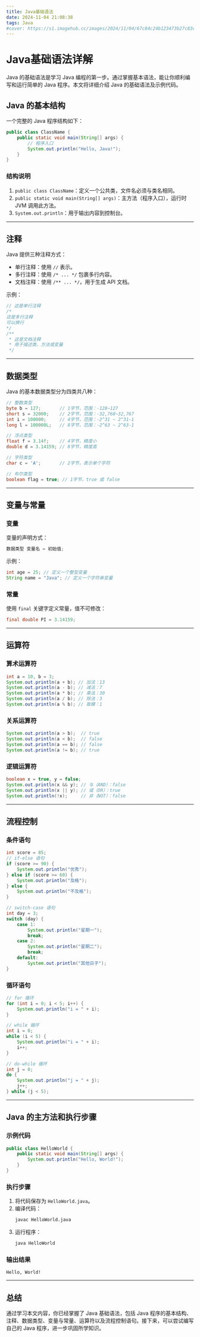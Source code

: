 ```yaml
---
title: Java基础语法
date: 2024-11-04 21:08:38
tags: Java
#cover: https://s1.imagehub.cc/images/2024/11/04/67c84c24b123473b27c83cee9fd52f72.png
---
```


# Java基础语法详解

Java 的基础语法是学习 Java 编程的第一步。通过掌握基本语法，能让你顺利编写和运行简单的 Java 程序。本文将详细介绍 Java 的基础语法及示例代码。

## Java 的基本结构

一个完整的 Java 程序结构如下：
```java
public class ClassName {
    public static void main(String[] args) {
        // 程序入口
        System.out.println("Hello, Java!");
    }
}
```

### 结构说明
1. `public class ClassName`：定义一个公共类，文件名必须与类名相同。
2. `public static void main(String[] args)`：主方法（程序入口），运行时 JVM 调用此方法。
3. `System.out.println`：用于输出内容到控制台。

---

## 注释

Java 提供三种注释方式：
- 单行注释：使用 `//` 表示。
- 多行注释：使用 `/* ... */` 包裹多行内容。
- 文档注释：使用 `/** ... */`，用于生成 API 文档。

示例：
```java
// 这是单行注释
/*
这是多行注释
可以换行
*/
/**
 * 这是文档注释
 * 用于描述类、方法或变量
 */
```

---

## 数据类型

Java 的基本数据类型分为四类共八种：

```java
// 整数类型
byte b = 127;       // 1字节，范围：-128~127
short s = 32000;    // 2字节，范围：-32,768~32,767
int i = 100000;     // 4字节，范围：-2^31 ~ 2^31-1
long l = 100000L;   // 8字节，范围：-2^63 ~ 2^63-1

// 浮点类型
float f = 3.14f;    // 4字节，精度小
double d = 3.14159; // 8字节，精度高

// 字符类型
char c = 'A';       // 2字节，表示单个字符

// 布尔类型
boolean flag = true; // 1字节，true 或 false
```

---

## 变量与常量

### 变量
变量的声明方式：
```java
数据类型 变量名 = 初始值;
```

示例：
```java
int age = 25; // 定义一个整型变量
String name = "Java"; // 定义一个字符串变量
```

### 常量
使用 `final` 关键字定义常量，值不可修改：
```java
final double PI = 3.14159;
```

---

## 运算符

### 算术运算符
```java
int a = 10, b = 3;
System.out.println(a + b); // 加法：13
System.out.println(a - b); // 减法：7
System.out.println(a * b); // 乘法：30
System.out.println(a / b); // 除法：3
System.out.println(a % b); // 取模：1
```

### 关系运算符
```java
System.out.println(a > b);  // true
System.out.println(a < b);  // false
System.out.println(a == b); // false
System.out.println(a != b); // true
```

### 逻辑运算符
```java
boolean x = true, y = false;
System.out.println(x && y); // 与（AND）：false
System.out.println(x || y); // 或（OR）：true
System.out.println(!x);     // 非（NOT）：false
```

---

## 流程控制

### 条件语句
```java
int score = 85;
// if-else 语句
if (score >= 90) {
    System.out.println("优秀");
} else if (score >= 60) {
    System.out.println("及格");
} else {
    System.out.println("不及格");
}

// switch-case 语句
int day = 3;
switch (day) {
    case 1:
        System.out.println("星期一");
        break;
    case 2:
        System.out.println("星期二");
        break;
    default:
        System.out.println("其他日子");
}
```

### 循环语句
```java
// for 循环
for (int i = 0; i < 5; i++) {
    System.out.println("i = " + i);
}

// while 循环
int i = 0;
while (i < 5) {
    System.out.println("i = " + i);
    i++;
}

// do-while 循环
int j = 0;
do {
    System.out.println("j = " + j);
    j++;
} while (j < 5);
```
---

## Java 的主方法和执行步骤

### 示例代码
```java
public class HelloWorld {
    public static void main(String[] args) {
        System.out.println("Hello, World!");
    }
}
```

### 执行步骤
1. 将代码保存为 `HelloWorld.java`。
2. 编译代码：
   ```bash
   javac HelloWorld.java
   ```
3. 运行程序：
   ```bash
   java HelloWorld
   ```

### 输出结果
```plaintext
Hello, World!
```

---

## 总结

通过学习本文内容，你已经掌握了 Java 基础语法，包括 Java 程序的基本结构、注释、数据类型、变量与常量、运算符以及流程控制语句。接下来，可以尝试编写自己的 Java 程序，进一步巩固所学知识。
